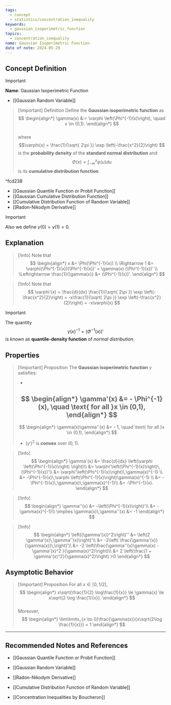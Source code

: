 ```yaml
---
tags:
  - concept
  - statistics/concentration_inequality
keywords:
  - gaussian_isoperimetric_function
topics:
  - concentration_inequality
name: Gaussian Isoperimetric Function
date of note: 2024-05-29
---
```


## Concept Definition

>[!important]
>**Name**: Gaussian Isoperimetric Function


- [[Gaussian Random Variable]]

>[!important] Definition
> Define the **Gaussian isoperimetric function** as
> $$ 
> \begin{align*}
> \gamma(x) &:= \varphi \left(\Phi^{-1}(x)\right), \quad x \in (0,1). 
> \end{align*}
>$$  
>where $$\varphi(x) = \frac{1}{\sqrt{ 2\pi }} \exp \left(-\frac{x^2}{2}\right) $$ is the **probability density** of the **standard normal distribution** and $$\Phi(x) = \int_{-\infty}^x \varphi(u) du$$ is its **cumulative distribution function**.

^fcd238

- [[Gaussian Quantile Function or Probit Function]]
- [[Gaussian Cumulative Distribution Function]]
- [[Cumulative Distribution Function of Random Variable]]
- [[Radon-Nikodym Derivative]]


>[!important]
>Also we define $\gamma(0) = \gamma(1) = 0$. 

## Explanation

>[!info]
>Note that
>$$
> \begin{align*}
> x &= \Phi(\Phi^{-1}(x)) \\
> \Rightarrow 1 &= \varphi(\Phi^{-1}(x))(\Phi^{-1}(x))'  = \gamma(x) (\Phi^{-1}(x))' \\
> \Leftrightarrow \frac{1}{\gamma(x)} &= (\Phi^{-1}(x))'.
> \end{align*}
>$$  

>[!info]
>Note that
>$$
>\varphi'(x) = \frac{d}{dx} \frac{1}{\sqrt{ 2\pi }} \exp \left(-\frac{x^2}{2}\right) = -x\frac{1}{\sqrt{ 2\pi }} \exp \left(-\frac{x^2}{2}\right) = -x\varphi(x)
>$$ 

>[!important]
>The quantity $$\gamma(x)^{-1} = (\Phi^{-1}(x))'$$ is known as **quantile-density function** of *normal distribution*.

## Properties

>[!important] Proposition
>The **Gaussian isoperimetric function** $\gamma$ satisfies:
>
>- 
> $$ 
> \begin{align*}
> \gamma'(x) &= - \Phi^{-1}(x), \quad \text{ for all }x \in (0,1),
> \end{align*}
>$$ 
>- 
> $$  
> \begin{align*}
> \gamma(x)\gamma''(x) &= - 1, \quad \text{ for all }x \in (0,1),
> \end{align*}
>$$
> 
>- $(\gamma')^2$ is **convex** over $(0, 1).$
>
> 

>[!info]
>$$
>\begin{align*}
>\gamma'(x) &= \frac{d}{dx} \left(\varphi \left(\Phi^{-1}(x)\right) \right)\\
>&= \varphi'\left(\Phi^{-1}(x)\right)\, (\Phi^{-1}(x))'\\
>&= \varphi'\left(\Phi^{-1}(x)\right)\,\gamma(x)^{-1} \\
>&= -\Phi^{-1}(x)\,\varphi \left(\Phi^{-1}(x)\right)\gamma(x)^{-1} \\
>&= -\Phi^{-1}(x)\,\gamma(x)\,\gamma(x)^{-1}\\
>&= -\Phi^{-1}(x).
\end{align*}
>$$

>[!info]
>$$
>\begin{align*}
>\gamma''(x) &= -\left(\Phi^{-1}(x)\right)'\\
>&= - \gamma(x)^{-1}\\
> \implies \gamma(x)\,\gamma''(x) &= -1
\end{align*}
>$$

>[!info]
>$$
>\begin{align*}
>\left((\gamma'(x))^2\right)'' &= \left(2 \gamma'(x)\,\gamma''(x)\right)'\\
>&= -2\left(  \frac{\gamma'(x)}{\gamma(x)}\,\right)'\\
>&= -2 \left(\frac{\gamma''(x)\gamma(x) - \gamma'(x)^2 }{\gamma(x)^2}\right)\\
>&= 2 \left(\frac{1 + \gamma'(x)^2}{\gamma(x)^2}\right) >0
\end{align*}
>$$

## Asymptotic Behavior

>[!important] Proposition
>For all $x \in [0, 1/2]$, 
>$$
> \begin{align*}
> x\sqrt{\frac{1}{2} \log\frac{1}{x}} \le \gamma(x) \le x\sqrt{2 \log \frac{1}{x}}.
> \end{align*}
>$$  
>Moreover, 
>$$
> \begin{align*}
> \lim\limits_{x \to 0}\frac{\gamma(x)}{x\sqrt{2\log \frac{1}{x}}} = 1
> \end{align*}
>$$ 






-----------
##  Recommended Notes and References

- [[Gaussian Quantile Function or Probit Function]]
- [[Gaussian Random Variable]]
- [[Radon-Nikodym Derivative]]
- [[Cumulative Distribution Function of Random Variable]]




- [[Concentration Inequalities by Boucheron]]